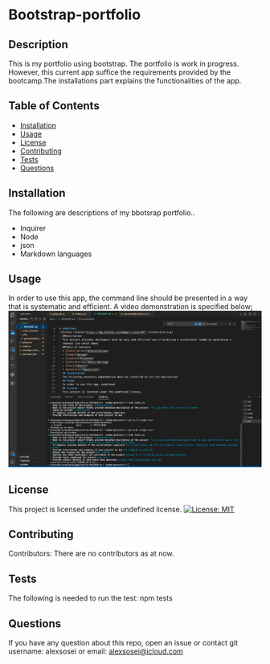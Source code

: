 # Bootstrap-portfolio

  ## Description
  This is my portfolio using bootstrap. The portfolio is work in progress. However, this current app suffice the requirements provided by the bootcamp.The installations part explains the functionalities of the app.
  ## Table of Contents
  * [Installation](#installation)
  * [Usage](#usage)
  * [License](#license)
  * [Contributing](#contributing)
  * [Tests](#tests)
  * [Questions](#questions)
  ## Installation
  The following are descriptions of my bbotsrap portfolio..
  * Inquirer
  * Node
  * json
  * Markdown languages
  ## Usage 
  In order to use this app, the command line should be presented in a way that is systematic and efficient. A video demonstration is specified below;
  ![readme generator](https://github.com/alexsosei/readme-generator/blob/main/Screenshot%202023-03-01%20at%2001.09.41.png)
  ## License
  This project is licensed under the undefined license.
  [![License: MIT](https://img.shields.io/badge/License-MIT-yellow.svg)](https://opensource.org/licenses/MIT)
  ## Contributing
  Contributors: There are no contributors as at now.
  ## Tests
  The following is needed to run the test: npm tests
  ## Questions
  If you have any question about this repo, open an issue or contact git username: alexsosei or email: alexsosei@icloud.com
